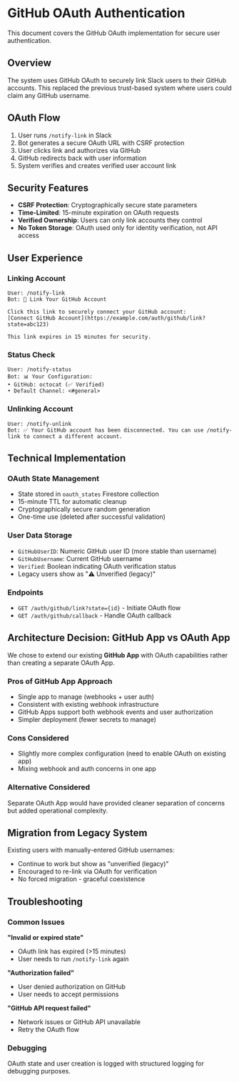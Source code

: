 # GitHub OAuth Authentication

This document covers the GitHub OAuth implementation for secure user authentication.

## Overview

The system uses GitHub OAuth to securely link Slack users to their GitHub accounts. This replaced the previous trust-based system where users could claim any GitHub username.

## OAuth Flow

1. User runs `/notify-link` in Slack
2. Bot generates a secure OAuth URL with CSRF protection
3. User clicks link and authorizes via GitHub
4. GitHub redirects back with user information
5. System verifies and creates verified user account link

## Security Features

- **CSRF Protection**: Cryptographically secure state parameters
- **Time-Limited**: 15-minute expiration on OAuth requests
- **Verified Ownership**: Users can only link accounts they control
- **No Token Storage**: OAuth used only for identity verification, not API access

## User Experience

### Linking Account
```
User: /notify-link
Bot: 🔗 Link Your GitHub Account

Click this link to securely connect your GitHub account:
[Connect GitHub Account](https://example.com/auth/github/link?state=abc123)

This link expires in 15 minutes for security.
```

### Status Check
```
User: /notify-status
Bot: 📊 Your Configuration:
• GitHub: octocat (✅ Verified)
• Default Channel: <#general>
```

### Unlinking Account
```
User: /notify-unlink
Bot: ✅ Your GitHub account has been disconnected. You can use /notify-link to connect a different account.
```

## Technical Implementation

### OAuth State Management
- State stored in `oauth_states` Firestore collection
- 15-minute TTL for automatic cleanup
- Cryptographically secure random generation
- One-time use (deleted after successful validation)

### User Data Storage
- `GitHubUserID`: Numeric GitHub user ID (more stable than username)
- `GitHubUsername`: Current GitHub username
- `Verified`: Boolean indicating OAuth verification status
- Legacy users show as "⚠️ Unverified (legacy)"

### Endpoints
- `GET /auth/github/link?state={id}` - Initiate OAuth flow
- `GET /auth/github/callback` - Handle OAuth callback

## Architecture Decision: GitHub App vs OAuth App

We chose to extend our existing **GitHub App** with OAuth capabilities rather than creating a separate OAuth App.

### Pros of GitHub App Approach
- Single app to manage (webhooks + user auth)
- Consistent with existing webhook infrastructure  
- GitHub Apps support both webhook events and user authorization
- Simpler deployment (fewer secrets to manage)

### Cons Considered
- Slightly more complex configuration (need to enable OAuth on existing app)
- Mixing webhook and auth concerns in one app

### Alternative Considered
Separate OAuth App would have provided cleaner separation of concerns but added operational complexity.

## Migration from Legacy System

Existing users with manually-entered GitHub usernames:
- Continue to work but show as "unverified (legacy)"
- Encouraged to re-link via OAuth for verification
- No forced migration - graceful coexistence

## Troubleshooting

### Common Issues

**"Invalid or expired state"**
- OAuth link has expired (>15 minutes)
- User needs to run `/notify-link` again

**"Authorization failed"**
- User denied authorization on GitHub
- User needs to accept permissions

**"GitHub API request failed"**
- Network issues or GitHub API unavailable
- Retry the OAuth flow

### Debugging

OAuth state and user creation is logged with structured logging for debugging purposes.